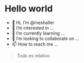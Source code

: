# Hello world


- 👋 Hi, I’m @ineshaller
- 👀 I’m interested in ...
- 🌱 I’m currently learning ...
- 💞️ I’m looking to collaborate on ...
- 📫 How to reach me ...

> Todo es relativo
<!---
ineshaller/ineshaller is a ✨ special ✨ repository because its `README.md` (this file) appears on your GitHub profile.
You can click the Preview link to take a look at your changes.
--->

